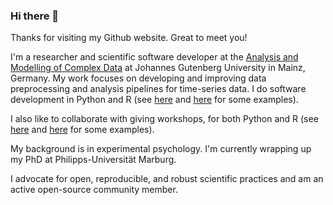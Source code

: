 ### Hi there 👋

Thanks for visiting my Github website. Great to meet you!

I'm a researcher and scientific software developer at the [Analysis and Modelling of Complex Data](https://methoden.amd.psychologie.uni-mainz.de/jose-c-garcia-alanis/) at Johannes Gutenberg University in Mainz, Germany. My work focuses on developing and improving data preprocessing and analysis pipelines for time-series data. I do software development in Python and R (see [here](https://gist.github.com/JoseAlanis/08d75e49ab30630adb34774107cc8a75) and [here](https://amd-lab.github.io/R-Kurs-Buch/) for some examples).

I also like to collaborate with giving workshops, for both Python and R (see [here](https://peerherholz.github.io/ML-DL_workshop_SynAGE/introduction_general.html) and [here](https://amd-lab.github.io/R-Kurs-Buch/) for some examples).

My background is in experimental psychology. I'm currently wrapping up my PhD at Philipps-Universität Marburg.

I advocate for open, reproducible, and robust scientific practices and am an active open-source community member.

<!--
**JoseAlanis/JoseAlanis** is a ✨ _special_ ✨ repository because its `README.md` (this file) appears on your GitHub profile.

Here are some ideas to get you started:

- 🔭 I’m currently working on ...
- 🌱 I’m currently learning ...
- 👯 I’m looking to collaborate on ...
- 🤔 I’m looking for help with ...
- 💬 Ask me about ...
- 📫 How to reach me: ...
- 😄 Pronouns: ...
- ⚡ Fun fact: ...
-->
